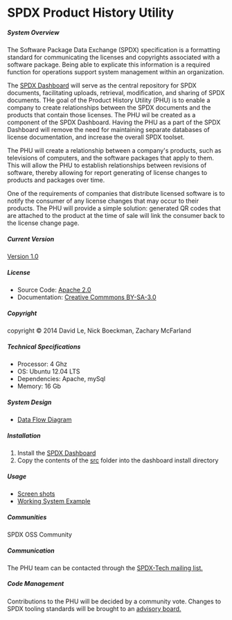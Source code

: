 SPDX Product History Utility
=========

<h5>System Overview</h5>

<div>
<p>
The Software Package Data Exchange (SPDX) specification is a formatting standard for communicating the licenses and copyrights associated with a software package. Being able to explicate this information is a required function for operations support system management within an organization.
</p>

<p>
The <a href="htt[://spdxhub.ist.unomaha.edu/">SPDX Dashboard</a> will serve as the central repository for SPDX documents, facilitating uploads, retrieval, modification, and sharing of SPDX documents. THe goal of the Product History Utility (PHU) is to enable a company to create relationships between the SPDX documents and the products that contain those licenses. The PHU wil be created as a component of the SPDX Dashboard. Having the PHU as a part of the SPDX Dashboard will remove the need for maintaining separate databases of license documentation, and increase the overall SPDX toolset.
</p>

<p>
The PHU will create a relationship between a company's products, such as televisions of computers, and the software packages that apply to them. This will allow the PHU to establish relationships between revisions of software, thereby allowing for report generating of license changes to products and packages over time.
</p>

<p>
One of the requirements of companies that distribute licensed software is to notify the consumer of any license changes that may occur to their products. The PHU will provide a simple solution: generated QR codes that are attached to the product at the time of sale will link the consumer back to the license change page.
</p>

</div>

<h5>Current Version</h5>
<a href="https://github.com/zwmcfarland/ProductHistoryUtility/blob/master/ChangeLog.md">Version 1.0</a>

<h5>License</h5>
<ul>
  <li>Source  Code: <a href="https://github.com/zwmcfarland/ProductHistoryUtility/blob/master/src/ApacheLicense">Apache 2.0</a></li>
  <li>Documentation: <a href="https://github.com/zwmcfarland/ProductHistoryUtility/blob/master/CCLicense.txt">Creative Commmons BY-SA-3.0</a></li>
</ul>

<h5>Copyright</h5>
copyright © 2014 David Le, Nick Boeckman, Zachary McFarland

<h5>Technical Specifications</h5>
<ul>
  <li>Processor: 4 Ghz</li>
  <li>OS: Ubuntu 12.04 LTS</li>
  <li>Dependencies: Apache, mySql</li>
  <li>Memory: 16 Gb</li>
</ul>

<h5>System Design</h5>
<ul>
  <li><a href="https://github.com/zwmcfarland/ProductHistoryUtility/blob/master/Documentation/Dataflow%20Diagram%20and%20Decomposition/DataflowDiagram.pdf">Data Flow Diagram</a></li>
</ul>

<h5>Installation</h5>
<ol>
  <li>Install the <a href="">SPDX Dashboard</a></li>
  <li>Copy the contents of the <a href="https://github.com/zwmcfarland/ProductHistoryUtility/tree/master/src">src</a> folder into the dashboard install directory</li>
</ol>

<h5>Usage</h5>
<ul>
  <li><a href="https://github.com/zwmcfarland/ProductHistoryUtility/tree/master/img">Screen shots</a></li>
  <li><a href="http://54.218.86.78/SPDX/phu/index.php">Working System Example</a></li>
</ul>

<h5>Communities</h5>
SPDX OSS Community

<h5>Communication</h5>
The PHU team can be contacted through the <a href="https://lists.spdx.org/mailman/listinfo/spdx-tech">SPDX-Tech mailing list.</a>

<h5>Code Management</h5>
Contributions to the PHU will be decided by a community vote.
Changes to SPDX tooling standards will be brought to an <a href="https://trello.com/b/IfA3oIhe/spdx­tools">advisory board.</a>
